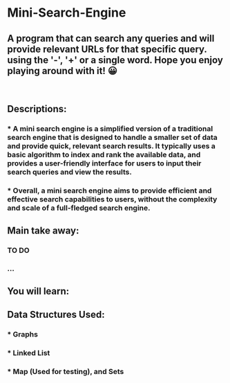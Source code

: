 # Mini-Search-Engine

## A program that can search any queries and will provide relevant URLs for that specific query. using the '-', '+' or a single word. Hope you enjoy playing around with it! 😀

<br>

## Descriptions:

### * A mini search engine is a simplified version of a traditional search engine that is designed to handle a smaller set of data and provide quick, relevant search results. It typically uses a basic algorithm to index and rank the available data, and provides a user-friendly interface for users to input their search queries and view the results.

### * Overall, a mini search engine aims to provide efficient and effective search capabilities to users, without the complexity and scale of a full-fledged search engine.

## Main take away:

### TO DO

### ...

## You will learn:

## Data Structures Used:

### * Graphs

### * Linked List

### * Map (Used for testing), and Sets
